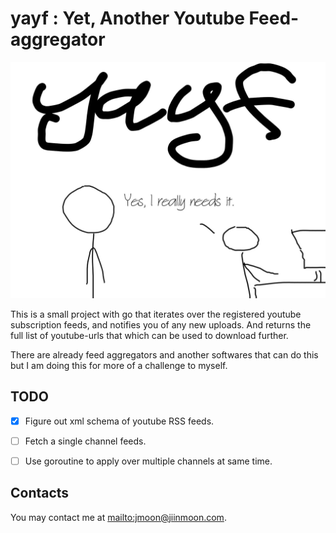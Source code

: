 yayf : Yet, Another Youtube Feed-aggregator
===========================================

![yayf-do-I-really-need-it?](resources/yayf-frontpage.jpg)

This is a small project with go that iterates over the registered youtube
subscription feeds, and notifies you of any new uploads. And returns the full
list of youtube-urls that which can be used to download further.

There are already feed aggregators and another softwares that can do this but
I am doing this for more of a challenge to myself.


TODO
----

- [x] Figure out xml schema of youtube RSS feeds.
- [ ] Fetch a single channel feeds.
- [ ] Use goroutine to apply over multiple channels at same time.









Contacts
--------

You may contact me at <mailto:jmoon@jiinmoon.com>.

